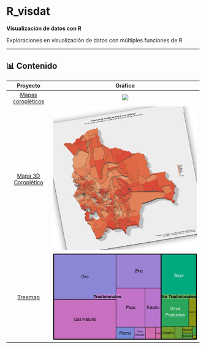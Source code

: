 # R_visdat

**Visualización de datos con R**

Exploraciones en visualización de datos con múltiples funciones de R

---

## 📊 Contenido

| Proyecto             |  Gráfico |
:-------------------------:|:-------------------------:
[Mapas coropléticos](coroplet/README.md)  |  ![](coroplet/salida/3_Referendo_constitucional_2016_pct_votoSí.png)
[Mapa 3D Coroplético](3d_mapa/README.md)  |  ![](3d_mapa/salida/bol_mun_cobelectrica_2016.png)
[Treemap](treemap/README.md)  |  ![](treemap/salida/Rplot-1.png)
